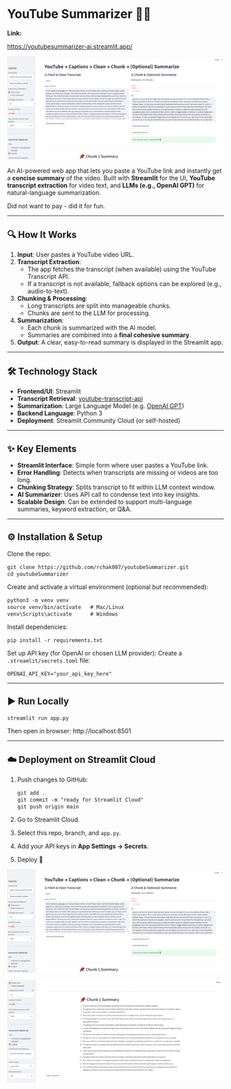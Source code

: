 # YouTube Summarizer 🎥📝



**Link:**

https://youtubesummarizer-ai.streamlit.app/

 

![image-20250919105609282](./Images/image-20250919105609282.png)



An AI-powered web app that lets you paste a YouTube link and instantly get a **concise summary** of the video.
Built with **Streamlit** for the UI, **YouTube transcript extraction** for video text, and **LLMs (e.g., OpenAI GPT)** for natural-language summarization.

Did not want to pay - did it for fun.

------

## 🔍 How It Works

1. **Input**: User pastes a YouTube video URL.
2. **Transcript Extraction**:
   - The app fetches the transcript (when available) using the YouTube Transcript API.
   - If a transcript is not available, fallback options can be explored (e.g., audio-to-text).
3. **Chunking & Processing**:
   - Long transcripts are split into manageable chunks.
   - Chunks are sent to the LLM for processing.
4. **Summarization**:
   - Each chunk is summarized with the AI model.
   - Summaries are combined into a **final cohesive summary**.
5. **Output**: A clear, easy-to-read summary is displayed in the Streamlit app.

------

## 🛠️ Technology Stack

- **Frontend/UI**: Streamlit
- **Transcript Retrieval**: [youtube-transcript-api](https://pypi.org/project/youtube-transcript-api/)
- **Summarization**: Large Language Model (e.g. [OpenAI GPT](https://platform.openai.com/))
- **Backend Language**: Python 3
- **Deployment**: Streamlit Community Cloud (or self-hosted)

------

## ✨ Key Elements

- **Streamlit Interface**: Simple form where user pastes a YouTube link.
- **Error Handling**: Detects when transcripts are missing or videos are too long.
- **Chunking Strategy**: Splits transcript to fit within LLM context window.
- **AI Summarizer**: Uses API call to condense text into key insights.
- **Scalable Design**: Can be extended to support multi-language summaries, keyword extraction, or Q&A.

------

## ⚙️ Installation & Setup

Clone the repo:

```
git clone https://github.com/rchak007/youtubeSummarizer.git
cd youtubeSummarizer
```

Create and activate a virtual environment (optional but recommended):

```
python3 -m venv venv
source venv/bin/activate   # Mac/Linux
venv\Scripts\activate      # Windows
```

Install dependencies:

```
pip install -r requirements.txt
```

Set up API key (for OpenAI or chosen LLM provider):
 Create a `.streamlit/secrets.toml` file:

```
OPENAI_API_KEY="your_api_key_here"
```

------

## ▶️ Run Locally

```
streamlit run app.py
```

Then open in browser: http://localhost:8501

------

## ☁️ Deployment on Streamlit Cloud

1. Push changes to GitHub:

   ```
   git add .
   git commit -m "ready for Streamlit Cloud"
   git push origin main
   ```

2. Go to Streamlit Cloud.

3. Select this repo, branch, and `app.py`.

4. Add your API keys in **App Settings → Secrets**.

5. Deploy 🚀





![image-20250919105609282](./Images/image-20250919105609282.png)



![image-20250919105630652](./Images/image-20250919105630652.png)









